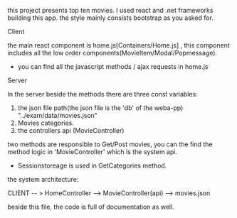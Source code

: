this project presents top ten movies.
I used react and .net frameworks building this app.
the style mainly consists bootstrap as you asked for.

Client

the main react component is home.js[Containers/Home.js] , this component includes all the low order components(MovieItem/Modal/Popmessage).

* you can find all the javascript methods / ajax requests in home.js

Server

In the server beside the methods there are three const variables:
1) the json file path(the json file is the 'db' of the weba-pp)  "../exam/data/movies.json"
2) Movies categories.
3) the controllers api (MovieController)

two methods are responsible to Get/Post movies, you can the find the method logic in 'MovieController' which is the system api.

* Sessionstoreage is used in GetCategories method.

the system architecture:

CLIENT -- > HomeController --> MovieController(api) --> movies.json

beside this file, the code is full of documentation as well.
